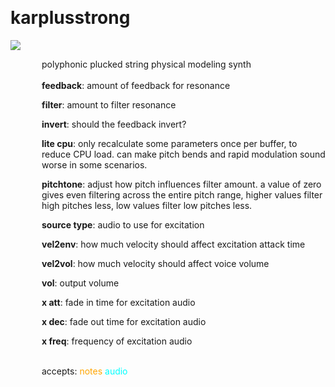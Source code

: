 
<a name=karplusstrong></a><br>
# <b>karplusstrong</b>
<img src="https://www.bespokesynth.com/docs/screenshots/karplusstrong.png"><br>
<div style="display:inline-block;margin-left:50px;">
polyphonic plucked string physical modeling synth<br/><br/>
<b>feedback</b>: amount of feedback for resonance<br>

<b>filter</b>: amount to filter resonance<br>

<b>invert</b>: should the feedback invert?<br>

<b>lite cpu</b>: only recalculate some parameters once per buffer, to reduce CPU load. can make pitch bends and rapid modulation sound worse in some scenarios.<br>

<b>pitchtone</b>: adjust how pitch influences filter amount. a value of zero gives even filtering across the entire pitch range, higher values filter high pitches less, low values filter low pitches less.<br>

<b>source type</b>: audio to use for excitation<br>

<b>vel2env</b>: how much velocity should affect excitation attack time<br>

<b>vel2vol</b>: how much velocity should affect voice volume<br>

<b>vol</b>: output volume<br>

<b>x att</b>: fade in time for excitation audio<br>

<b>x dec</b>: fade out time for excitation audio<br>

<b>x freq</b>: frequency of excitation audio<br>

<br>accepts: <font color=orange>notes</font> <font color=cyan>audio</font> <br></div>
